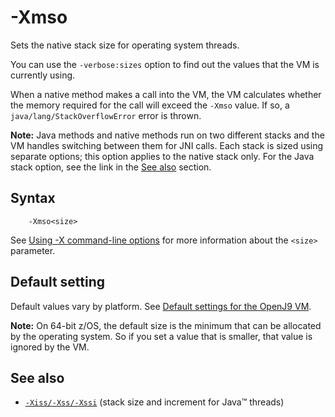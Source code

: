 <!--
* Copyright (c) 2017, 2021 IBM Corp. and others
*
* This program and the accompanying materials are made
* available under the terms of the Eclipse Public License 2.0
* which accompanies this distribution and is available at
* https://www.eclipse.org/legal/epl-2.0/ or the Apache
* License, Version 2.0 which accompanies this distribution and
* is available at https://www.apache.org/licenses/LICENSE-2.0.
*
* This Source Code may also be made available under the
* following Secondary Licenses when the conditions for such
* availability set forth in the Eclipse Public License, v. 2.0
* are satisfied: GNU General Public License, version 2 with
* the GNU Classpath Exception [1] and GNU General Public
* License, version 2 with the OpenJDK Assembly Exception [2].
*
* [1] https://www.gnu.org/software/classpath/license.html
* [2] http://openjdk.java.net/legal/assembly-exception.html
*
* SPDX-License-Identifier: EPL-2.0 OR Apache-2.0 OR GPL-2.0 WITH
* Classpath-exception-2.0 OR LicenseRef-GPL-2.0 WITH Assembly-exception
-->

# -Xmso

Sets the native stack size for operating system threads.

You can use the `-verbose:sizes` option to find out the values that the VM is currently using.

When a native method makes a call into the VM, the VM calculates whether the memory required for the call will exceed the `-Xmso` value. If so, a `java/lang/StackOverflowError` error is thrown.

<i class="fa fa-pencil-square-o" aria-hidden="true"></i> **Note:** Java methods and native methods run on two different stacks and the VM handles switching between them for JNI calls. Each stack is sized using separate options; this option applies to the native stack only. For the Java stack option, see the link in the [See also](#see-also) section.

## Syntax

        -Xmso<size>

See [Using -X command-line options](x_jvm_commands.md) for more information about the `<size>` parameter.  

## Default setting

Default values vary by platform. See [Default settings for the OpenJ9 VM](openj9_defaults.md).

<i class="fa fa-pencil-square-o" aria-hidden="true"></i> **Note:** On 64-bit z/OS, the default size is the minimum that can be allocated by the operating system. So if you set a value that is smaller, that value is ignored by the VM.

## See also

- [`-Xiss/-Xss/-Xssi`](xss.md) (stack size and increment for Java&trade; threads)


<!-- ==== END OF TOPIC ==== xmso.md ==== -->
